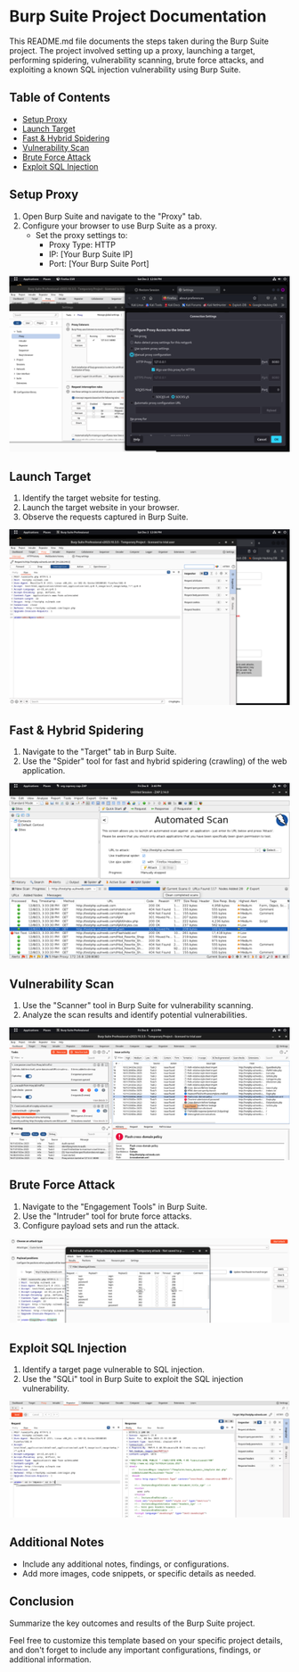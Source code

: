 # Burp Suite Project Documentation

This README.md file documents the steps taken during the Burp Suite project. The project involved setting up a proxy, launching a target, performing spidering, vulnerability scanning, brute force attacks, and exploiting a known SQL injection vulnerability using Burp Suite.

## Table of Contents

- [Setup Proxy](#setup-proxy)
- [Launch Target](#launch-target)
- [Fast & Hybrid Spidering](#fast--hybrid-spidering)
- [Vulnerability Scan](#vulnerability-scan)
- [Brute Force Attack](#brute-force-attack)
- [Exploit SQL Injection](#exploit-sql-injection)

## Setup Proxy

1. Open Burp Suite and navigate to the "Proxy" tab.
2. Configure your browser to use Burp Suite as a proxy.
   - Set the proxy settings to:
     - Proxy Type: HTTP
     - IP: [Your Burp Suite IP]
     - Port: [Your Burp Suite Port]

![Proxy Setup](images/proxy_setup.png)

## Launch Target

1. Identify the target website for testing.
2. Launch the target website in your browser.
3. Observe the requests captured in Burp Suite.

![Launch Target](images/launch_target.png)

## Fast & Hybrid Spidering

1. Navigate to the "Target" tab in Burp Suite.
2. Use the "Spider" tool for fast and hybrid spidering (crawling) of the web application.

![Spidering](images/spidering.png)

## Vulnerability Scan

1. Use the "Scanner" tool in Burp Suite for vulnerability scanning.
2. Analyze the scan results and identify potential vulnerabilities.

![Vulnerability Scan](images/vulnerability_scan.png)

## Brute Force Attack

1. Navigate to the "Engagement Tools" in Burp Suite.
2. Use the "Intruder" tool for brute force attacks.
3. Configure payload sets and run the attack.

![Brute Force](images/brute_force.png)

## Exploit SQL Injection

1. Identify a target page vulnerable to SQL injection.
2. Use the "SQLi" tool in Burp Suite to exploit the SQL injection vulnerability.

![SQL Injection](images/sql_injection.png)

## Additional Notes

- Include any additional notes, findings, or configurations.
- Add more images, code snippets, or specific details as needed.

## Conclusion

Summarize the key outcomes and results of the Burp Suite project.

Feel free to customize this template based on your specific project details, and don't forget to include any important configurations, findings, or additional information.
